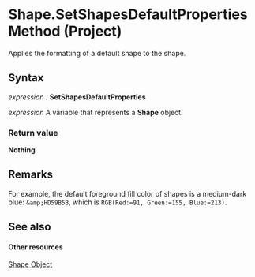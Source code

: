 
# Shape.SetShapesDefaultProperties Method (Project)
Applies the formatting of a default shape to the shape.

## Syntax

 _expression_ . **SetShapesDefaultProperties**

 _expression_ A variable that represents a **Shape** object.


### Return value

 **Nothing**


## Remarks

For example, the default foreground fill color of shapes is a medium-dark blue:  `&amp;HD59B5B`, which is  `RGB(Red:=91, Green:=155, Blue:=213)`.


## See also


#### Other resources


[Shape Object](d2b32bcd-5595-a4a7-9772-feb25fd0103a.md)
